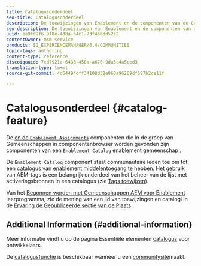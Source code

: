 ```yaml
---
title: Catalogusonderdeel
seo-title: Catalogusonderdeel
description: De toewijzingen van Enablement en de componenten van de Catalogus van Enablement zijn componenten van een enablement gemeenschap
seo-description: De toewijzingen van Enablement en de componenten van de Catalogus van Enablement zijn componenten van een enablement gemeenschap
uuid: ee9fd9f6-9f8e-4d8a-b4c1-73f466dd52e2
contentOwner: msm-service
products: SG_EXPERIENCEMANAGER/6.4/COMMUNITIES
topic-tags: authoring
content-type: reference
discoiquuid: 7cd7921e-6438-450a-a676-9da3c4a5ced3
translation-type: tm+mt
source-git-commit: 4d64494dff34108d32e060a96209df697b2ce11f

---
```



# Catalogusonderdeel {#catalog-feature}

De [ en de `Enablement Assignments`](assignments.md) componenten die in de groep van Gemeenschappen in componentenbrowser worden gevonden zijn componenten van een `Enablement Catalog` enablement gemeenschap [](overview.md#enablement-community).

De `Enablement Catalog` component staat communautaire leden toe om tot een catalogus van [enablement middelen](resources.md)toegang te hebben. Het gebruik van AEM-tags is een belangrijk onderdeel van het beheer van de lijst met activeringsbronnen in een catalogus (zie [Tags toewijzen](tag-resources.md)).

Van het [Begonnen worden met Gemeenschappen AEM voor Enablement](getting-started-enablement.md) leerprogramma, zie de mening van een lid van toewijzingen en catalogi in de [Ervaring de Gepubliceerde sectie van de Plaats](enablement-published-site.md) .

## Additional Information {#additional-information}

Meer informatie vindt u op de pagina Essentiële elementen [catalogus](catalog-developer-essentials.md) voor ontwikkelaars.

De [catalogusfunctie](functions.md#catalog-function) is beschikbaar wanneer u een [communitysite](sites-console.md)maakt.
